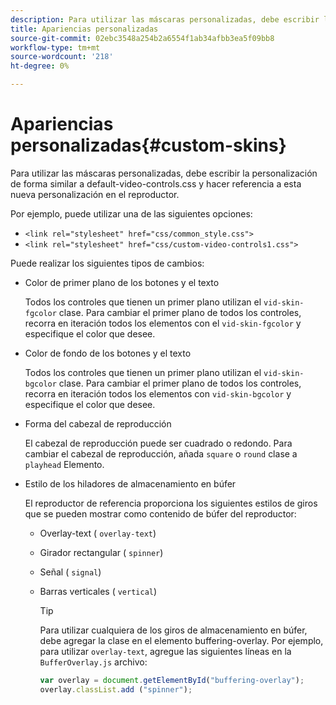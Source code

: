 ```yaml
---
description: Para utilizar las máscaras personalizadas, debe escribir la personalización de forma similar a default-video-controls.css y hacer referencia a esta nueva personalización en el reproductor.
title: Apariencias personalizadas
source-git-commit: 02ebc3548a254b2a6554f1ab34afbb3ea5f09bb8
workflow-type: tm+mt
source-wordcount: '218'
ht-degree: 0%

---
```


# Apariencias personalizadas{#custom-skins}

Para utilizar las máscaras personalizadas, debe escribir la personalización de forma similar a default-video-controls.css y hacer referencia a esta nueva personalización en el reproductor.

Por ejemplo, puede utilizar una de las siguientes opciones:

* `<link rel="stylesheet" href="css/common_style.css">`
* `<link rel="stylesheet" href="css/custom-video-controls1.css">`

Puede realizar los siguientes tipos de cambios:

* Color de primer plano de los botones y el texto

  Todos los controles que tienen un primer plano utilizan el `vid-skin-fgcolor` clase. Para cambiar el primer plano de todos los controles, recorra en iteración todos los elementos con el `vid-skin-fgcolor` y especifique el color que desee.
* Color de fondo de los botones y el texto

  Todos los controles que tienen un primer plano utilizan el `vid-skin-bgcolor` clase. Para cambiar el primer plano de todos los controles, recorra en iteración todos los elementos con `vid-skin-bgcolor` y especifique el color que desee.
* Forma del cabezal de reproducción

  El cabezal de reproducción puede ser cuadrado o redondo. Para cambiar el cabezal de reproducción, añada `square` o `round` clase a `playhead` Elemento.
* Estilo de los hiladores de almacenamiento en búfer

  El reproductor de referencia proporciona los siguientes estilos de giros que se pueden mostrar como contenido de búfer del reproductor:

   * Overlay-text ( `overlay-text`)
   * Girador rectangular ( `spinner`)
   * Señal ( `signal`)
   * Barras verticales ( `vertical`)

     >[!TIP]
     >
     >Para utilizar cualquiera de los giros de almacenamiento en búfer, debe agregar la clase en el elemento buffering-overlay. Por ejemplo, para utilizar `overlay-text`, agregue las siguientes líneas en la `BufferOverlay.js` archivo:
     >
     >```js
     >var overlay = document.getElementById("buffering-overlay"); 
     >overlay.classList.add ("spinner");
     >```
     >
